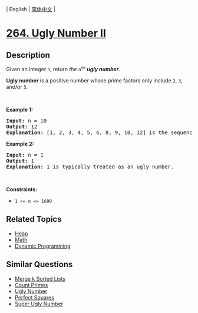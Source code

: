 
| English | [简体中文](README_CN.md) |

# [264. Ugly Number II](https://leetcode-cn.com/problems/ugly-number-ii/)

## Description

<p>Given an integer <code>n</code>, return <em>the</em> <code>n<sup>th</sup></code> <em><strong>ugly number</strong></em>.</p>

<p><strong>Ugly number</strong> is a positive number whose prime factors only include <code>2</code>, <code>3</code>, and/or <code>5</code>.</p>

<p>&nbsp;</p>
<p><strong>Example 1:</strong></p>

<pre>
<strong>Input:</strong> n = 10
<strong>Output:</strong> 12
<strong>Explanation:</strong> [1, 2, 3, 4, 5, 6, 8, 9, 10, 12] is the sequence of the first 10 ugly numbers.
</pre>

<p><strong>Example 2:</strong></p>

<pre>
<strong>Input:</strong> n = 1
<strong>Output:</strong> 1
<strong>Explanation:</strong> 1 is typically treated as an ugly number.
</pre>

<p>&nbsp;</p>
<p><strong>Constraints:</strong></p>

<ul>
	<li><code>1 &lt;= n &lt;= 1690</code></li>
</ul>


## Related Topics

- [Heap](https://leetcode-cn.com/tag/heap)
- [Math](https://leetcode-cn.com/tag/math)
- [Dynamic Programming](https://leetcode-cn.com/tag/dynamic-programming)

## Similar Questions

- [Merge k Sorted Lists](../merge-k-sorted-lists/README_EN.md)
- [Count Primes](../count-primes/README_EN.md)
- [Ugly Number](../ugly-number/README_EN.md)
- [Perfect Squares](../perfect-squares/README_EN.md)
- [Super Ugly Number](../super-ugly-number/README_EN.md)
